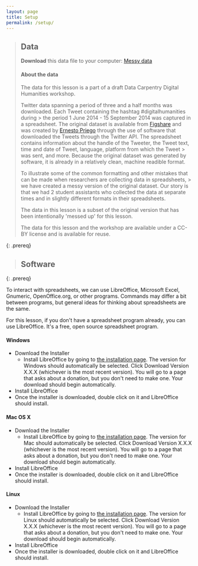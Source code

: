 ```yaml
---
layout: page
title: Setup
permalink: /setup/
---
```


> ## Data
>
> **Download** this data file to your computer: [Messy data](../data/digital-humanities/ASummerofdigitalhumanitiesATwitterArchive_messy.xlsx) 
>
> #### About the data
>
> The data for this lesson is a part of a draft Data Carpentry Digital Humanities workshop. 
>
> Twitter data spanning a period of three and a half months was downloaded. Each Tweet containing the hashtag #digitalhumanities during > the period 1 June 2014 - 15 September 2014 was captured in a spreadsheet. The original dataset is available from [Figshare](https://figshare.com/articles/A_Summer_of_digitalhumanities_A_Twitter_Archive/1176099) and was created by [Ernesto Priego](https://orcid.org/0000-0003-4418-369X) through the use of software that downloaded the Tweets through the Twitter API. The spreadsheet 
> contains information about the handle of the Tweeter, the Tweet text, time and date of Tweet, language, platform from which the Tweet > was sent, and more. Because the original dataset was generated by software, it is already in a relatively clean, machine readible format.
>
> To illustrate some of the common formatting and other mistakes that can be made when researchers are collecting data in spreadsheets, > we have created a messy version of the original dataset. Our story is that we had 2 student assistants who collected the data at separate times and in slightly different formats in their spreadsheets.  
> 
> The data in this lesson is a subset of the original version that has been intentionally 'messed up' for this lesson. 
>  
> The data for this lesson and the workshop are available under a CC-BY license and is available for reuse.
>
{: .prereq}

> ## Software
{: .prereq}


To interact with spreadsheets, we can use LibreOffice, Microsoft Excel, Gnumeric, OpenOffice.org, or other programs. Commands may differ a bit between programs, but general ideas for thinking about spreadsheets are the same.

For this lesson, if you don't have a spreadsheet program already, you can use LibreOffice. It's a free, open source spreadsheet program.

#### Windows

- Download the Installer 
  - Install LibreOffice by going to [the installation page](https://www.libreoffice.org/download/libreoffice-fresh/). The version for Windows should automatically be selected. Click Download Version X.X.X (whichever is the most recent version). You will go to a page that asks about a donation, but you don't need to make one. Your download should begin automatically.
- Install LibreOffice 
- Once the installer is downloaded, double click on it and LibreOffice should install.

#### Mac OS X

- Download the Installer 
  - Install LibreOffice by going to [the installation page](https://www.libreoffice.org/download/libreoffice-fresh/). The version for Mac should automatically be selected. Click Download Version X.X.X (whichever is the most recent version). You will go to a page that asks about a donation, but you don't need to make one. Your download should begin automatically.
- Install LibreOffice 
- Once the installer is downloaded, double click on it and LibreOffice should install.


#### Linux

- Download the Installer 
  - Install LibreOffice by going to [the installation page](https://www.libreoffice.org/download/libreoffice-fresh/). The version for Linux should automatically be selected. Click Download Version X.X.X (whichever is the most recent version). You will go to a page that asks about a donation, but you don't need to make one. Your download should begin automatically.
- Install LibreOffice 
- Once the installer is downloaded, double click on it and LibreOffice should install.
